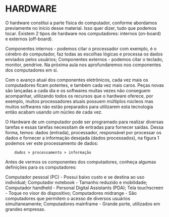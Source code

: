 # HARDWARE

O hardware constitui a parte física do computador, conforme abordamos previamente no início desse material. Isso quer dizer, tudo que podemos tocar. Existem 2 tipos de hardware nos computadores: internos (on-board) e externos (off-board).

Componentes internos - podemos citar o processador com exemplo, é o cérebro do computador, faz todas as escolhas lógicas e processa os dados enviados pelos usuários;
Componentes externos - podemos citar o teclado, monitor, pendrive. 
Na próxima aula nos aprofundaremos nos componentes dos computadores em si.

Com o avanço atual dos componentes eletrônicos, cada vez mais os computadores ficam potentes, e também cada vez mais caros. Peças novas são lançadas a cada dia e os softwares muitas vezes não conseguem acompanhar, utilizando todos os recursos que o hardware oferece, por exemplo, muitos processadores atuais possuem múltiplos núcleos mas muitos softwares não estão preparados para utilizarem esta tecnologia então acabam usando um núcleo de cada vez. 

O Hardware de um computador pode ser programado para realizar diversas tarefas e essas tarefas necessitam de entradas para fornecer saídas. Dessa forma, temos: dados (entrada), processador, responsável por processar os dados e fornecer a informação desejada (dados processados), na figura 1 podemos ver este processamento de dados:

        dados > processamento > informação


Antes de vermos os componentes dos computadores, conheça algumas definições para os computadores:

Computador pessoal (PC) - Possui baixo custo e se destina ao uso individual;
Computador notebook - Tamanho reduzido e mobilidade;
Computador handheld - Personal Digital Assistants (PDA);
Tela touchscreen - Toque no visor do dispositivo;
Computadores midrange - São computadores que permitem o acesso de diversos usuários simultaneamente;
Computadores mainframe - Grande porte, utilizados em grandes empresas.